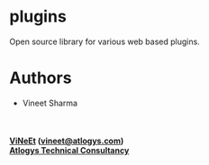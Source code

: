 # plugins
Open source library for various web based plugins.
<br/>

# Authors 
* Vineet Sharma
<br/>

#### [ViNeEt](https://www.linkedin.com/in/vineet300688) (vineet@atlogys.com) <br/> [Atlogys Technical Consultancy](http://atlogys.com)
